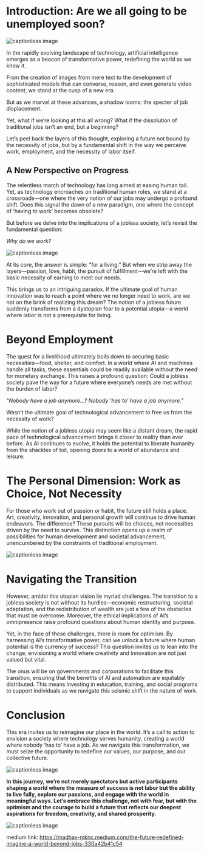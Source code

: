 # Introduction: Are we all going to be unemployed soon?

![captionless image](https://miro.medium.com/v2/resize:fit:992/format:webp/1*B1MZLRTcyRGoVKWw23QvSQ.png)

In the rapidly evolving landscape of technology, artificial intelligence emerges as a beacon of transformative power, redefining the world as we know it.

From the creation of images from mere text to the development of sophisticated models that can converse, reason, and even generate video content, we stand at the cusp of a new era.

But as we marvel at these advances, a shadow looms: the specter of job displacement.

Yet, what if we’re looking at this all wrong? What if the dissolution of traditional jobs isn’t an end, but a beginning?

Let’s peel back the layers of this thought, exploring a future not bound by the necessity of jobs, but by a fundamental shift in the way we perceive work, employment, and the necessity of labor itself.

## A New Perspective on Progress

The relentless march of technology has long aimed at easing human toil. Yet, as technology encroaches on traditional human roles, we stand at a crossroads—one where the very notion of our jobs may undergo a profound shift. Does this signal the dawn of a new paradigm, one where the concept of ‘having to work’ becomes obsolete?

But before we delve into the implications of a jobless society, let’s revisit the fundamental question:

_Why do we work?_

![captionless image](https://miro.medium.com/v2/resize:fit:1400/format:webp/1*7xaCFBiVFGORQULK3USABw.png)

At its core, the answer is simple: “for a living.” But when we strip away the layers—passion, love, habit, the pursuit of fulfillment—we’re left with the basic necessity of earning to meet our needs.

This brings us to an intriguing paradox. If the ultimate goal of human innovation was to reach a point where we no longer need to work, are we not on the brink of realizing this dream? The notion of a jobless future suddenly transforms from a dystopian fear to a potential utopia—a world where labor is not a prerequisite for living.

# Beyond Employment

The quest for a livelihood ultimately boils down to securing basic necessities—food, shelter, and comfort. In a world where AI and machines handle all tasks, these essentials could be readily available without the need for monetary exchange. This raises a profound question: Could a jobless society pave the way for a future where everyone’s needs are met without the burden of labor?

_"Nobody have a job anymore…? Nobody ‘has to’ have a job anymore."_

Wasn’t the ultimate goal of technological advancement to free us from the necessity of work?

While the notion of a jobless utopia may seem like a distant dream, the rapid pace of technological advancement brings it closer to reality than ever before. As AI continues to evolve, it holds the potential to liberate humanity from the shackles of toil, opening doors to a world of abundance and leisure.

# The Personal Dimension: Work as Choice, Not Necessity

For those who work out of passion or habit, the future still holds a place. Art, creativity, innovation, and personal growth will continue to drive human endeavors. The difference? These pursuits will be choices, not necessities driven by the need to survive. This distinction opens up a realm of possibilities for human development and societal advancement, unencumbered by the constraints of traditional employment.

![captionless image](https://miro.medium.com/v2/resize:fit:1400/format:webp/1*fvNj0BFs6W5NOpv2OVntAg.png)

# Navigating the Transition

However, amidst this utopian vision lie myriad challenges. The transition to a jobless society is not without its hurdles—economic restructuring, societal adaptation, and the redistribution of wealth are just a few of the obstacles that must be overcome. Moreover, the ethical implications of AI’s omnipresence raise profound questions about human identity and purpose.

Yet, in the face of these challenges, there is room for optimism. By harnessing AI’s transformative power, can we unlock a future where human potential is the currency of success? This question invites us to lean into the change, envisioning a world where creativity and innovation are not just valued but vital.

The onus will be on governments and corporations to facilitate this transition, ensuring that the benefits of AI and automation are equitably distributed. This means investing in education, training, and social programs to support individuals as we navigate this seismic shift in the nature of work.

# Conclusion

This era invites us to reimagine our place in the world. It’s a call to action to envision a society where technology serves humanity, creating a world where nobody ‘has to’ have a job. As we navigate this transformation, we must seize the opportunity to redefine our values, our purpose, and our collective future.

![captionless image](https://miro.medium.com/v2/resize:fit:1400/format:webp/1*ayAEh92rh6GWj2PlkVBISw.png)

**In this journey, we’re not merely spectators but active participants shaping a world where the measure of success is not labor but the ability to live fully, explore our passions, and engage with the world in meaningful ways. Let’s embrace this challenge, not with fear, but with the optimism and the courage to build a future that reflects our deepest aspirations for freedom, creativity, and shared prosperity.**

![captionless image](https://miro.medium.com/v2/resize:fit:1400/format:webp/1*cxK1XGy-W4Hvq9buS7XsUQ.png)

medium link: https://madhav-mknc.medium.com/the-future-redefined-imagine-a-world-beyond-jobs-330a42b41c54

